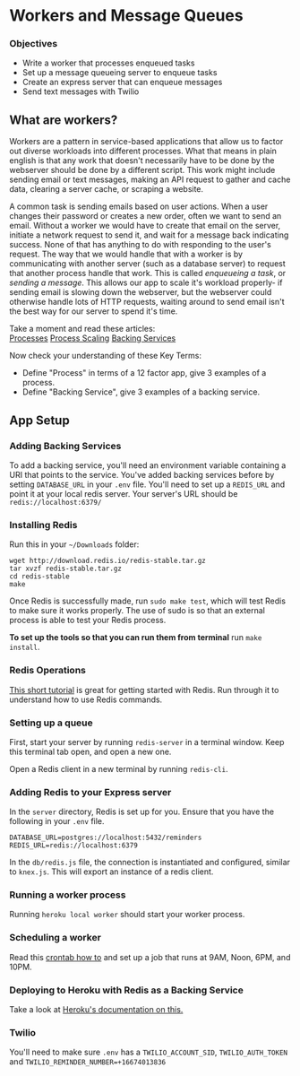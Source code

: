 # Workers and Message Queues

### Objectives
* Write a worker that processes enqueued tasks
* Set up a message queueing server to enqueue tasks
* Create an express server that can enqueue messages
* Send text messages with Twilio


## What are workers?

Workers are a pattern in service-based applications that allow us to factor out diverse workloads into different processes. What that means in plain english is that any work that doesn't necessarily have to be done by the webserver should be done by a different script. This work might include sending email or text messages, making an API request to gather and cache data, clearing a server cache, or scraping a website.

A common task is sending emails based on user actions. When a user changes their password or creates a new order, often we want to send an email. Without a worker we would have to create that email on the server, initiate a network request to send it, and wait for a message back indicating success. None of that has anything to do with responding to the user's request. The way that we would handle that with a worker is by communicating with another server (such as a database server) to request that another process handle that work. This is called _enqueueing a task_, or _sending a message_. This allows our app to scale it's workload properly- if sending email is slowing down the webserver, but the webserver could otherwise handle lots of HTTP requests, waiting around to send email isn't the best way for our server to spend it's time.

Take a moment and read these articles:  
[Processes](http://12factor.net/processes)
[Process Scaling](http://12factor.net/concurrency)
[Backing Services](http://12factor.net/backing-services)

Now check your understanding of these Key Terms:

- Define "Process" in terms of a 12 factor app, give 3 examples of a process.
- Define "Backing Service", give 3 examples of a backing service.

## App Setup

### Adding Backing Services
To add a backing service, you'll need an environment variable containing a URI that points to the service. You've added backing services before by setting `DATABASE_URL` in your `.env` file. You'll need to set up a `REDIS_URL` and point it at your local redis server. Your server's URL should be `redis://localhost:6379/`


### Installing Redis
Run this in your `~/Downloads` folder:

```
wget http://download.redis.io/redis-stable.tar.gz
tar xvzf redis-stable.tar.gz
cd redis-stable
make
```

Once Redis is successfully made, run `sudo make test`, which will test Redis to make sure it works properly. The use of sudo is so that an external process is able to test your Redis process.

**To set up the tools so that you can run them from terminal** run `make install`.

### Redis Operations

[This short tutorial](http://try.redis.io/) is great for getting started with Redis. Run through it to understand how to use Redis commands.

### Setting up a queue

First, start your server by running `redis-server` in a terminal window. Keep this terminal tab open, and open a new one.

Open a Redis client in a new terminal by running `redis-cli`.


### Adding Redis to your Express server

In the `server` directory, Redis is set up for you. Ensure that you have the following in your `.env` file.

```
DATABASE_URL=postgres://localhost:5432/reminders
REDIS_URL=redis://localhost:6379
```

In the `db/redis.js` file, the connection is instantiated and configured, similar to `knex.js`. This will export an instance of a redis client.


### Running a worker process

Running `heroku local worker` should start your worker process.

### Scheduling a worker

Read this [crontab how to](http://www.thesitewizard.com/general/set-cron-job.shtml) and set up a job that runs at 9AM, Noon, 6PM, and 10PM.

### Deploying to Heroku with Redis as a Backing Service

Take a look at [Heroku's documentation on this.](https://devcenter.heroku.com/articles/heroku-redis)

### Twilio
You'll need to make sure `.env` has a `TWILIO_ACCOUNT_SID`, `TWILIO_AUTH_TOKEN` and `TWILIO_REMINDER_NUMBER=+16674013836`
